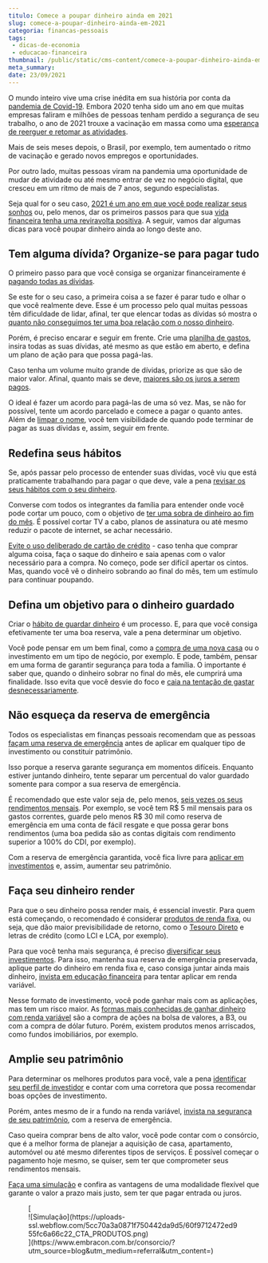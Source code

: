 ```yaml
---
titulo: Comece a poupar dinheiro ainda em 2021
slug: comece-a-poupar-dinheiro-ainda-em-2021
categoria: financas-pessoais
tags:
 - dicas-de-economia
 - educacao-financeira
thumbnail: /public/static/cms-content/comece-a-poupar-dinheiro-ainda-em-2021.jpg
meta_summary: 
date: 23/09/2021
---
```

O mundo inteiro vive uma crise inédita em sua história por conta da [pandemia de Covid-19](https://www.embracon.com.br/blog/caminhos-possiveis-para-recomecar-para-quem-perdeu-o-emprego-na-pandemia). Embora 2020 tenha sido um ano em que muitas empresas faliram e milhões de pessoas tenham perdido a segurança de seu trabalho, o ano de 2021 trouxe a vacinação em massa como uma [esperança de reerguer e retomar as atividades](https://www.embracon.com.br/blog/35-coisas-para-fazer-quando-a-pandemia-passar).

Mais de seis meses depois, o Brasil, por exemplo, tem aumentado o ritmo de vacinação e gerado novos empregos e oportunidades.

Por outro lado, muitas pessoas viram na pandemia uma oportunidade de mudar de atividade ou até mesmo entrar de vez no negócio digital, que cresceu em um ritmo de mais de 7 anos, segundo especialistas.

Seja qual for o seu caso, [2021 é um ano em que você pode realizar seus sonhos](https://www.embracon.com.br/blog/como-fazer-um-planejamento-financeiro-em-2021) ou, pelo menos, dar os primeiros passos para que sua [vida financeira tenha uma reviravolta positiva](https://www.embracon.com.br/blog/planejamento-financeiro-um-guia-para-as-financas-nao-sairem-de-controle). A seguir, vamos dar algumas dicas para você poupar dinheiro ainda ao longo deste ano.

Tem alguma dívida? Organize-se para pagar tudo 
-----------------------------------------------

O primeiro passo para que você consiga se organizar financeiramente é [pagando todas as dívidas](https://www.embracon.com.br/blog/dicas-para-sair-das-dividas).

Se este for o seu caso, a primeira coisa a se fazer é parar tudo e olhar o que você realmente deve. Esse é um processo pelo qual muitas pessoas têm dificuldade de lidar, afinal, ter que elencar todas as dívidas só mostra o [quanto não conseguimos ter uma boa relação com o nosso dinheiro](https://www.embracon.com.br/blog/como-guardar-dinheiro-em-tempos-de-pandemia).

Porém, é preciso encarar e seguir em frente. Crie uma [planilha de gastos](https://www.embracon.com.br/blog/como-criar-uma-planilha-de-planejamento-financeiro), insira todas as suas dívidas, até mesmo as que estão em aberto, e defina um plano de ação para que possa pagá-las.

Caso tenha um volume muito grande de dívidas, priorize as que são de maior valor. Afinal, quanto mais se deve, [maiores são os juros a serem pagos](https://www.embracon.com.br/blog/como-os-juros-afetam-a-sua-vida).

O ideal é fazer um acordo para pagá-las de uma só vez. Mas, se não for possível, tente um acordo parcelado e comece a pagar o quanto antes. Além de [limpar o nome](https://www.embracon.com.br/blog/saiba-o-que-fazer-para-limpar-o-nome), você tem visibilidade de quando pode terminar de pagar as suas dívidas e, assim, seguir em frente.

Redefina seus hábitos 
----------------------

Se, após passar pelo processo de entender suas dívidas, você viu que está praticamente trabalhando para pagar o que deve, vale a pena [revisar os seus hábitos com o seu dinheiro](https://www.embracon.com.br/blog/guia-definitivo-de-como-comecar-a-poupar).

Converse com todos os integrantes da família para entender onde você pode cortar um pouco, com o objetivo de [ter uma sobra de dinheiro ao fim do mês](https://www.embracon.com.br/blog/como-identificar-e-eliminar-gastos-desnecessarios). É possível cortar TV a cabo, planos de assinatura ou até mesmo reduzir o pacote de internet, se achar necessário.

[Evite o uso deliberado de cartão de crédito](https://www.embracon.com.br/blog/divida-de-cartao-de-credito-como-sair-dela-e-nao-entrar-mais) - caso tenha que comprar alguma coisa, faça o saque do dinheiro e saia apenas com o valor necessário para a compra. No começo, pode ser difícil apertar os cintos. Mas, quando você vê o dinheiro sobrando ao final do mês, tem um estímulo para continuar poupando.

Defina um objetivo para o dinheiro guardado 
--------------------------------------------

Criar o [hábito de guardar dinheiro](https://www.embracon.com.br/blog/guardar-poupar-ou-investir-qual-a-diferenca-entre-os-termos) é um processo. E, para que você consiga efetivamente ter uma boa reserva, vale a pena determinar um objetivo.

Você pode pensar em um bem final, como a [compra de uma nova casa](https://www.embracon.com.br/blog/como-conquistar-a-estabilidade-da-casa-propria) ou o investimento em um tipo de negócio, por exemplo. E pode, também, pensar em uma forma de garantir segurança para toda a família. O importante é saber que, quando o dinheiro sobrar no final do mês, ele cumprirá uma finalidade. Isso evita que você desvie do foco e [caia na tentação de gastar desnecessariamente](https://www.embracon.com.br/blog/quais-sao-as-despesas-superfluas-que-podem-ser-cortadas-do-dia-a-dia).

Não esqueça da reserva de emergência 
-------------------------------------

Todos os especialistas em finanças pessoais recomendam que as pessoas [façam uma reserva de emergência](https://www.embracon.com.br/blog/por-que-e-importante-ter-uma-reserva-de-emergencia) antes de aplicar em qualquer tipo de investimento ou constituir patrimônio.

Isso porque a reserva garante segurança em momentos difíceis. Enquanto estiver juntando dinheiro, tente separar um percentual do valor guardado somente para compor a sua reserva de emergência.

É recomendado que este valor seja de, pelo menos, [seis vezes os seus rendimentos mensais](https://www.embracon.com.br/blog/como-fazer-uma-reserva-de-emergencia). Por exemplo, se você tem R$ 5 mil mensais para os gastos correntes, guarde pelo menos R$ 30 mil como reserva de emergência em uma conta de fácil resgate e que possa gerar bons rendimentos (uma boa pedida são as contas digitais com rendimento superior a 100% do CDI, por exemplo).

Com a reserva de emergência garantida, você fica livre para [aplicar em investimentos](https://www.embracon.com.br/blog/qual-o-melhor-investimento-para-r-50-r-500-ou-r-5000) e, assim, aumentar seu patrimônio.

Faça seu dinheiro render 
-------------------------

Para que o seu dinheiro possa render mais, é essencial investir. Para quem está começando, o recomendado é considerar [produtos de renda fixa](https://www.embracon.com.br/blog/quanto-da-minha-renda-posso-investir), ou seja, que dão maior previsibilidade de retorno, como o [Tesouro Direto](https://www.embracon.com.br/blog/tesouro-direto-guia-rapido-com-tudo-o-que-voce-precisa-saber) e letras de crédito (como LCI e LCA, por exemplo).

Para que você tenha mais segurança, é preciso [diversificar seus investimentos](https://www.embracon.com.br/blog/diversificar-investimentos-financeiros-e-possivel). Para isso, mantenha sua reserva de emergência preservada, aplique parte do dinheiro em renda fixa e, caso consiga juntar ainda mais dinheiro, [invista em educação financeira](https://www.embracon.com.br/blog/entenda-a-importancia-da-educacao-financeira-na-sua-vida) para tentar aplicar em renda variável.

Nesse formato de investimento, você pode ganhar mais com as aplicações, mas tem um risco maior. As [formas mais conhecidas de ganhar dinheiro com renda variável](https://www.embracon.com.br/blog/investimentos-alto-risco-vale-a-pena) são a compra de ações na bolsa de valores, a B3, ou com a compra de dólar futuro. Porém, existem produtos menos arriscados, como fundos imobiliários, por exemplo.

Amplie seu patrimônio 
----------------------

Para determinar os melhores produtos para você, vale a pena [identificar seu perfil de investidor](https://www.embracon.com.br/blog/perfil-de-investidor-conheca-os-tipos-e-saiba-qual-e-o-seu) e contar com uma corretora que possa recomendar boas opções de investimento.

Porém, antes mesmo de ir a fundo na renda variável, [invista na segurança de seu patrimônio](https://www.embracon.com.br/blog/5-formas-de-aumentar-seu-patrimonio-com-o-consorcio), com a reserva de emergência.

Caso queira comprar bens de alto valor, você pode contar com o consórcio, que é a melhor forma de planejar a aquisição de casa, apartamento, automóvel ou até mesmo diferentes tipos de serviços. É possível começar o pagamento hoje mesmo, se quiser, sem ter que comprometer seus rendimentos mensais.

[Faça uma simulação](https://www.embracon.com.br/) e confira as vantagens de uma modalidade flexível que garante o valor a prazo mais justo, sem ter que pagar entrada ou juros.

<figure class="w-richtext-figure-type-image w-richtext-align-center">[<div>![Simulação](https://uploads-ssl.webflow.com/5cc70a3a0871f750442da9d5/60f9712472ed955fc6a66c22_CTA_PRODUTOS.png)</div>](https://www.embracon.com.br/consorcio/?utm_source=blog&utm_medium=referral&utm_content=)</figure>
